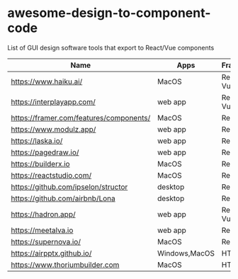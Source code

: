 # awesome-design-to-component-code
List of GUI design software tools that export to React/Vue components

| Name                                    | Apps    | Frameworks    |
|-----------------------------------------|---------|---------------|
| https://www.haiku.ai/                   | MacOS   | React, Vue.js |
| https://interplayapp.com/               | web app | React, Vue.js |
| https://framer.com/features/components/ | MacOS   | React         |
| https://www.modulz.app/                 | web app | React         |
| https://laska.io/                       | web app | React         |
| https://pagedraw.io/                    | web app | React         |
| https://builderx.io                     | MacOS   | React         |
| https://reactstudio.com/                | MacOS   | React         |
| https://github.com/ipselon/structor     | desktop | React         |
| https://github.com/airbnb/Lona          | desktop | React         |
| https://hadron.app/                     | web app | React, Vue.js |
| https://meetalva.io                     | web app | React         |
| https://supernova.io/                   | MacOS   | React         |
| https://airpptx.github.io/              | Windows,MacOS |HTML/CSS |   
| https://www.thoriumbuilder.com          | MacOS    | HTML/CSS     |

